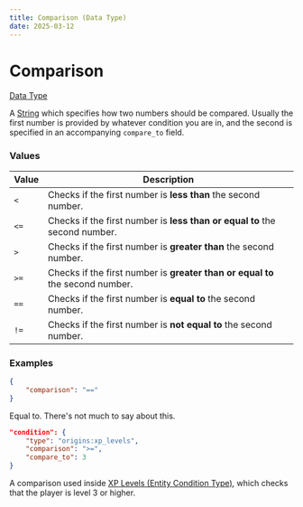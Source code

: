 ```yaml
---
title: Comparison (Data Type)
date: 2025-03-12
---
```


# Comparison

[Data Type](../data_types.md)

A [String](string.md) which specifies how two numbers should be compared. Usually the first number is provided by whatever condition you are in, and the second is specified in an accompanying `compare_to` field.

### Values

Value  | Description
-------|------
`<` | Checks if the first number is **less than** the second number.
`<=` | Checks if the first number is **less than or equal to** the second number.
`>` | Checks if the first number is **greater than** the second number.
`>=` | Checks if the first number is **greater than or equal to** the second number.
`==` | Checks if the first number is **equal to** the second number.
`!=` | Checks if the first number is **not equal to** the second number.


### Examples

```json
{
	"comparison": "=="
}
```

Equal to. There's not much to say about this.
<br>

```json
"condition": {
	"type": "origins:xp_levels",
	"comparison": ">=",
	"compare_to": 3
}
```

A comparison used inside [XP Levels (Entity Condition Type)](../entity_condition_types/xp_levels.md), which checks that the player is level 3 or higher.